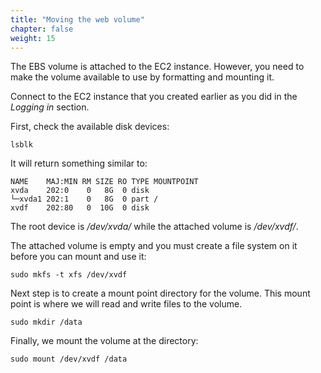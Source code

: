 ```yaml
---
title: "Moving the web volume"
chapter: false
weight: 15
---
```


The EBS volume is attached to the EC2 instance. However, you need to make the volume available to use by formatting and mounting it.

Connect to the EC2 instance that you created earlier as you did in the _Logging in_ section.

First, check the available disk devices:

```commandline
lsblk
```

It will return something similar to:

```
NAME    MAJ:MIN RM SIZE RO TYPE MOUNTPOINT
xvda    202:0    0   8G  0 disk 
└─xvda1 202:1    0   8G  0 part /
xvdf    202:80   0  10G  0 disk 
```

The root device is _/dev/xvda/_ while the attached volume is _/dev/xvdf/_. 

The attached volume is empty and you must create a file system on it before you can mount and use it:

```commandline
sudo mkfs -t xfs /dev/xvdf
```

Next step is to create a mount point directory for the volume. This mount point is where we will read and write files to the volume. 

```commandline
sudo mkdir /data
```

Finally, we mount the volume at the directory:
```commandline
sudo mount /dev/xvdf /data
```